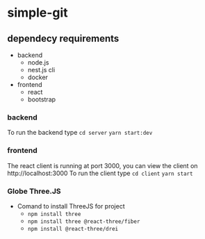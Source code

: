 # simple-git

## dependecy requirements

- backend
    - node.js
    - nest.js cli
    - docker
- frontend
    - react
    - bootstrap

### backend
To run the backend type
`cd server`
`yarn start:dev`

### frontend
The react client is running at port 3000, you can view the client on http://localhost:3000
To run the client type
`cd client`
`yarn start`


### Globe Three.JS
- Comand to install ThreeJS for project
    - `npm install three`
    - `npm install three @react-three/fiber`
    - `npm install @react-three/drei `
